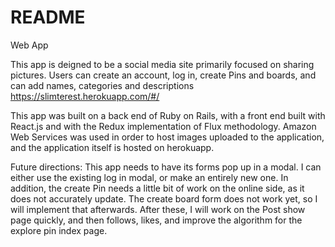 # README

Web App

This app is deigned to be a social media site primarily focused on sharing pictures. Users can create an account, log in, create Pins and boards, and can add names, categories and descriptions
https://slimterest.herokuapp.com/#/

This app was built on a back end of Ruby on Rails, with a front end built with React.js and with the Redux implementation of Flux methodology. Amazon Web Services was used in order to host images uploaded to the application, and the application itself is hosted on herokuapp.

Future directions:
This app needs to have its forms pop up in a modal. I can either use the existing log in modal, or make an entirely new one. In addition, the create Pin needs a little bit of work on the online side, as it does not accurately update. The create board form does not work yet, so I will implement that afterwards. After these, I will work on the Post show page quickly, and then follows, likes, and improve the algorithm for the explore pin index page.
